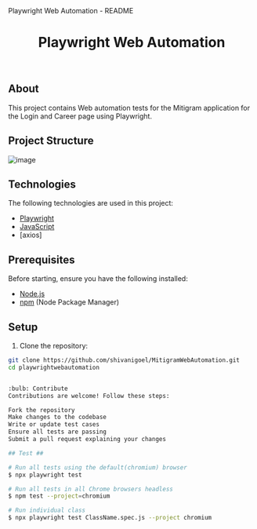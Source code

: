 <!DOCTYPE html>
<html lang="en">
<head>
  <meta charset="UTF-8">
  <meta name="viewport" content="width=device-width, initial-scale=1.0">
  Playwright Web Automation - README
</head>
<body>

<h1 align="center">Playwright Web Automation</h1>
<br>

## About ##

This project contains Web automation tests for the Mitigram application  for the Login and Career page  using Playwright.

## Project Structure ##

![image](https://github.com/shivanigoel/MitigramWebAutomation/assets/27926245/2fa3835d-f410-4e90-b19f-88c2ed6619f8)



## Technologies ##

The following technologies are used in this project:

- [Playwright](https://playwright.dev/)
- [JavaScript](https://developer.mozilla.org/en-US/docs/Web/JavaScript)
- [axios]

## Prerequisites ##

Before starting, ensure you have the following installed:

- [Node.js](https://nodejs.org/en/)
- [npm](https://www.npmjs.com/) (Node Package Manager)

## Setup ##

1. Clone the repository:

```bash
git clone https://github.com/shivanigoel/MitigramWebAutomation.git
cd playwrightwebautomation


:bulb: Contribute
Contributions are welcome! Follow these steps:

Fork the repository
Make changes to the codebase
Write or update test cases
Ensure all tests are passing
Submit a pull request explaining your changes

## Test ##

# Run all tests using the default(chromium) browser
$ npx playwright test

# Run all tests in all Chrome browsers headless
$ npm test --project=chromium

# Run individual class
$ npx playwright test ClassName.spec.js --project chromium
